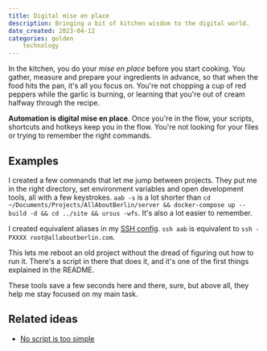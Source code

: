 ```yaml
---
title: Digital mise en place
description: Bringing a bit of kitchen wisdom to the digital world.
date_created: 2023-04-12
categories: golden
    technology
---
```


In the kitchen, you do your *mise en place* before you start cooking. You gather, measure and prepare your ingredients in advance, so that when the food hits the pan, it's all you focus on. You're not chopping a cup of red peppers while the garlic is burning, or learning that you're out of cream halfway through the recipe.

**Automation is digital mise en place**. Once you're in the flow, your scripts, shortcuts and hotkeys keep you in the flow. You're not looking for your files or trying to remember the right commands.

## Examples

I created a few commands that let me jump between projects. They put me in the right directory, set environment variables and open development tools, all with a few keystrokes. `aab -s` is a lot shorter than `cd ~/Documents/Projects/AllAboutBerlin/server && docker-compose up --build -d && cd ../site && ursus -wfs`. It's also a lot easier to remember.

I created equivalent aliases in my [SSH config](https://github.com/nicbou/dotfiles/blob/main/configs/ssh.conf). `ssh aab` is equivalent to `ssh -PXXXX root@allaboutberlin.com`.

This lets me reboot an old project without the dread of figuring out how to run it. There's a script in there that does it, and it's one of the first things explained in the README.

These tools save a few seconds here and there, sure, but above all, they help me stay focused on my main task.

## Related ideas

- [No script is too simple](https://nicolasbouliane.com/blog/no-script-is-too-simple)
